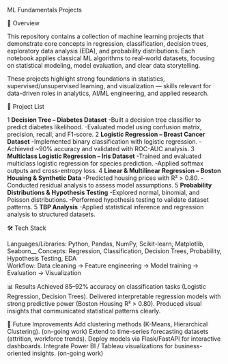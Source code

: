 ML Fundamentals Projects

📌 Overview

This repository contains a collection of machine learning projects that demonstrate core concepts in regression, classification, decision trees, exploratory data analysis (EDA), and probability distributions. Each notebook applies classical ML algorithms to real-world datasets, focusing on statistical modeling, model evaluation, and clear data storytelling.

These projects highlight strong foundations in statistics, supervised/unsupervised learning, and visualization — skills relevant for data-driven roles in analytics, AI/ML engineering, and applied research.

📂 Project List

1 **Decision Tree – Diabetes Dataset**
  -Built a decision tree classifier to predict diabetes likelihood.
  -Evaluated model using confusion matrix, precision, recall, and F1-score.
2 **Logistic Regression – Breast Cancer Dataset**
  -Implemented binary classification with logistic regression.
  -Achieved ~90% accuracy and validated with ROC-AUC analysis.
3 **Multiclass Logistic Regression – Iris Dataset**
  -Trained and evaluated multiclass logistic regression for species prediction.
  -Applied softmax outputs and cross-entropy loss.
4 **Linear & Multilinear Regression – Boston Housing & Synthetic Data**
  -Predicted housing prices with R² > 0.80.
  -Conducted residual analysis to assess model assumptions.
5 **Probability Distributions & Hypothesis Testing**
  -Explored normal, binomial, and Poisson distributions.
  -Performed hypothesis testing to validate dataset patterns.
5 **TBP Analysis**
  -Applied statistical inference and regression analysis to structured datasets.


🛠 Tech Stack

Languages/Libraries: Python, Pandas, NumPy, Scikit-learn, Matplotlib, Seaborn__
Concepts: Regression, Classification, Decision Trees, Probability, Hypothesis Testing, EDA  
Workflow: Data cleaning → Feature engineering → Model training → Evaluation → Visualization  


📊 Results
Achieved 85–92% accuracy on classification tasks (Logistic Regression, Decision Trees).
Delivered interpretable regression models with strong predictive power (Boston Housing R² > 0.80).
Produced visual insights that communicated statistical patterns clearly.


🚀 Future Improvements
Add clustering methods (K-Means, Hierarchical Clustering). (on-going work)
Extend to time-series forecasting datasets (attrition, workforce trends).
Deploy models via Flask/FastAPI for interactive dashboards.
Integrate Power BI / Tableau visualizations for business-oriented insights. (on-going work)

